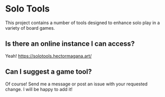 # Solo Tools
This project contains a number of tools designed to enhance solo play in a variety of board games.

## Is there an online instance I can access?
Yeah! 
https://solotools.hectormagana.art/

## Can I suggest a game tool?
Of course! Send me a message or post an issue with your requested change. I will be happy to add it!